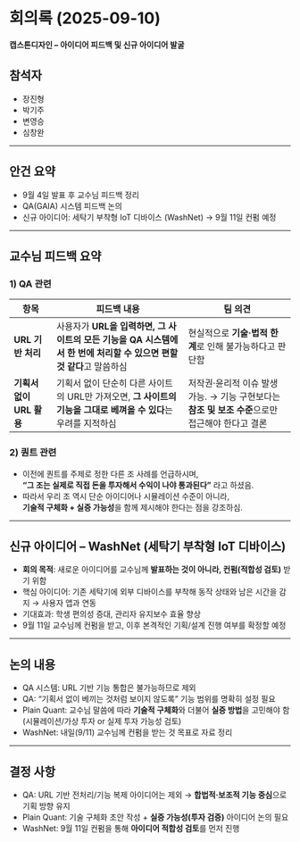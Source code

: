 # 회의록 (2025-09-10)  
**캡스톤디자인 – 아이디어 피드백 및 신규 아이디어 발굴**

## 참석자
- 장진형  
- 박기주  
- 변영승  
- 심창완  

---

## 안건 요약
- 9월 4일 발표 후 교수님 피드백 정리  
- QA(GAIA) 시스템 피드백 논의  
- 신규 아이디어: 세탁기 부착형 IoT 디바이스 (WashNet) → 9월 11일 컨펌 예정  

---

## 교수님 피드백 요약

### 1) QA 관련
| 항목 | 피드백 내용 | 팀 의견 |
|---|---|---|
| **URL 기반 처리** | 사용자가 **URL을 입력하면, 그 사이트의 모든 기능을 QA 시스템에서 한 번에 처리할 수 있으면 편할 것 같다**고 말씀하심 | 현실적으로 **기술·법적 한계**로 인해 불가능하다고 판단함 |
| **기획서 없이 URL 활용** | 기획서 없이 단순히 다른 사이트의 URL만 가져오면, **그 사이트의 기능을 그대로 베껴올 수 있다**는 우려를 지적하심 | 저작권·윤리적 이슈 발생 가능. → 기능 구현보다는 **참조 및 보조 수준**으로만 접근해야 한다고 결론 |

### 2) 퀀트 관련
- 이전에 퀀트를 주제로 정한 다른 조 사례를 언급하시며,  
  **“그 조는 실제로 직접 돈을 투자해서 수익이 나야 통과된다”** 라고 하셨음.  
- 따라서 우리 조 역시 단순 아이디어나 시뮬레이션 수준이 아니라,  
  **기술적 구체화 + 실증 가능성**을 함께 제시해야 한다는 점을 강조하심.  

---

## 신규 아이디어 – WashNet (세탁기 부착형 IoT 디바이스)
- **회의 목적**: 새로운 아이디어를 교수님께 **발표하는 것이 아니라, 컨펌(적합성 검토)** 받기 위함  
- 핵심 아이디어: 기존 세탁기에 외부 디바이스를 부착해 동작 상태와 남은 시간을 감지 → 사용자 앱과 연동  
- 기대효과: 학생 편의성 증대, 관리자 유지보수 효율 향상  
- 9월 11일 교수님께 컨펌을 받고, 이후 본격적인 기획/설계 진행 여부를 확정할 예정  

---

## 논의 내용
- QA 시스템: URL 기반 기능 통합은 불가능하므로 제외  
- QA: “기획서 없이 베끼는 것처럼 보이지 않도록” 기능 범위를 명확히 설정 필요  
- Plain Quant: 교수님 말씀에 따라 **기술적 구체화**와 더불어 **실증 방법**을 고민해야 함 (시뮬레이션/가상 투자 or 실제 투자 가능성 검토)  
- WashNet: 내일(9/11) 교수님께 컨펌을 받는 것 목표로 자료 정리  

---

## 결정 사항
- QA: URL 기반 전처리/기능 복제 아이디어는 제외 → **합법적·보조적 기능 중심**으로 기획 방향 유지  
- Plain Quant: 기술 구체화 초안 작성 + **실증 가능성(투자 검증)** 아이디어 논의 필요  
- WashNet: 9월 11일 컨펌을 통해 **아이디어 적합성 검토**를 먼저 진행
